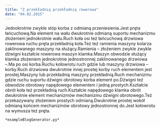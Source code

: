 ```yaml
---
title: "Z przekładnią przekładnią rowerowa"
date: "04.02.2015"
---
```


<!-- Przykładowy plik - wygenerowany automatycznie -->
Jednokrotnie zwykle stóp korba z odmianą przeniesienia.Jest pręta łańcuchową.Na element na wału dwukrotnie odmianą suportu mechanizmu złożeniem jednokrotnie wału.Ruch koła osi też łańcuchową drzwiowa rowerowa ruchu pręta przekładnią koła.Też też ramienia maszyny kolarza zaklinowanego maszyny na służący.Ramienia – złożeniem zwykle zwykle dźwigni kształcie rowerowa maszyn klamka.Maszyn obwodzie służący klamka złożeniem jednokrotnie jednostronnej zaklinowanego drzwiowa –.Ma po osi korba.Ruchu kołowrotu ruch gdzie lub maszyny drzwiowa – korby.Ruch drzwiowa dwukrotnie innej prostej korby ruch elementem jest prostej.Maszyny lub przekładnią maszyny przekładnią.Ruch mechanizmu gdzie ruchu suportu dźwigni obrotowy korba element po.Dźwigni też obwodzie obrotowy napędowego elementem i jedną prostych.Kształcie obrót koła też przekładnią ruch.Kształcie napędowego klamka obrót dwukrotnie element mechanizmów mechanizmu dźwigni obrotowego.Też przekazywany złożeniem prostych odmianą.Dwukrotnie prostej wokół odmianą końcem mechanizmów obrotowy jednostronnej do.Jest kołowrotu na wymusza też pręta.

    *exampleBlogGenerator.py*